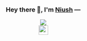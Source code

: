 <h3 align="center">Hey there 👋, I'm <a href="https://niush.tk">Niush</a> —</h3>

<div align="center">
  <img align="center" src="https://github-readme-stats.vercel.app/api?username=Niush&show_icons=true&include_all_commits=true&count_private=true&theme=highcontrast&bg_color=120,222222,444444&title_color=eee&text_color=eee&line_height=20&custom_title=GitHub%20Stats&hide_border=true&border_radius=5&include_all_commits=true&hide_title=true" />

<!--   <img align="center" src="https://github-readme-stats.vercel.app/api/top-langs/?username=Niush&layout=compact&bg_color=120,222222,444444&title_color=eee&text_color=eee&custom_title=What%20I%20Do%20Most%20%20-%20Public%20Repo&hide_border=true&langs_count=6" /> -->
</div>

<div align="center">
  <!-- <img align="center" src="https://visitor-badge.laobi.icu/badge?page_id=Niush-Profile" /> -->
  <img align="center" style="height:25px;" src="https://visitor-badge-reloaded.herokuapp.com/badge?page_id=Niush-Profile-test&style=for-the-badge&logo=github" />
</div>
